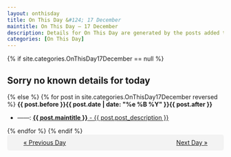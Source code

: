 ```yaml
---
layout: onthisday
title: On This Day &#124; 17 December
maintitle: On This Day — 17 December
description: Details for On This Day are generated by the posts added to the website so the content is subject to changes/updates over time.
categories: [On This Day]
---
```


{% if site.categories.OnThisDay17December == null %}
<h2>Sorry no known details for today</h2>
{% else %}
{% for post in site.categories.OnThisDay17December reversed %}
<strong>{{ post.before }}{{ post.date | date: "%e %B %Y" }}{{ post.after }}</strong>
<ul>
<li> ——: <a class="{{ post.class }}" href="{{ post.url }}"><strong>{{ post.maintitle }}</strong> - {{ post.post_description }}</a></li>
</ul>
{% endfor %}
{% endif %}
<br />
<div style="background-color: #f3f3f3; padding: 10px; border-radius: 5px; text-align: center; display: flex; justify-content: space-evenly;">
<a href="/onthisday/12/12-16">« Previous Day</a>
<span style="visibility:hidden;">[ Visit Leap Year February 29 ]</span>
<a href="/onthisday/12/12-18">Next Day »</a>
</div>
